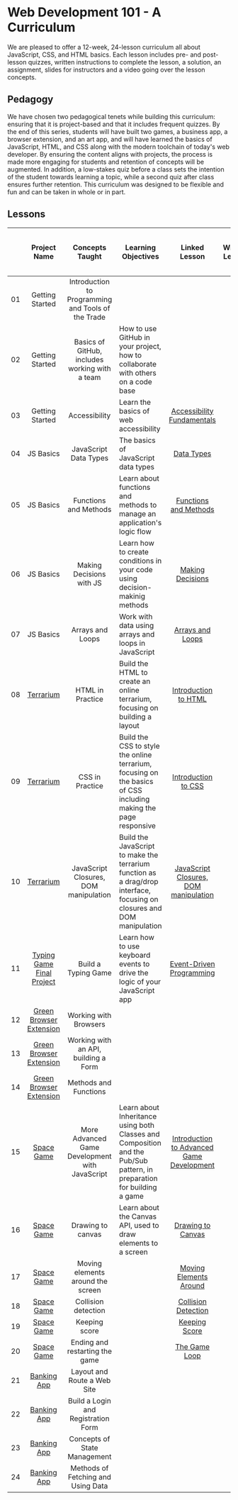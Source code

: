 # Web Development 101 - A Curriculum

We are pleased to offer a 12-week, 24-lesson curriculum all about JavaScript, CSS, and HTML basics. Each lesson includes pre- and post-lesson quizzes, written instructions to complete the lesson, a solution, an assignment, slides for instructors and a video going over the lesson concepts.

## Pedagogy

We have chosen two pedagogical tenets while building this curriculum: ensuring that it is project-based and that it includes frequent quizzes. By the end of this series, students will have built two games, a business app, a browser extension, and an art app, and will have learned the basics of JavaScript, HTML, and CSS along with the modern toolchain of today's web developer. By ensuring the content aligns with projects, the process is made more engaging for students and retention of concepts will be augmented. In addition, a low-stakes quiz before a class sets the intention of the student towards learning a topic, while a second quiz after class ensures further retention. This curriculum was designed to be flexible and fun and can be taken in whole or in part.

## Lessons

|       |                               Project Name                               |                  Concepts Taught                   | Learning Objectives                                                                                                     |                                               Linked Lesson                                                | Written Lesson | Sketchnote | Assignment | Starting Quiz | Ending Quiz | Slides | Video |   Author    | Date for completion of Lesson text and Quizzes |
| :---: | :----------------------------------------------------------------------: | :------------------------------------------------: | ----------------------------------------------------------------------------------------------------------------------- | :--------------------------------------------------------------------------------------------------------: | :------------: | :--------: | :--------: | :-----------: | :---------: | :----: | :---: | :---------: | ---------------------------------------------- |
|  01   |                             Getting Started                              | Introduction to Programming and Tools of the Trade |                                                                                                                         |                                                                                                            |                |            |            |               |             |        |       |   Jasmine   |                                                |
|  02   |                             Getting Started                              |   Basics of GitHub, includes working with a team   | How to use GitHub in your project, how to collaborate with others on a code base                                        |                                                                                                            |                |            |            |               |             |        |       |    Floor    | end Sept                                       |
|  03   |                             Getting Started                              |                   Accessibility                    | Learn the basics of web accessibility                                                                                   |           [Accessibility Fundamentals](../../../getting-started-lessons/tree/main/accessibility)           |       ✅        |     ✅      |     ✅      |       ✅       |      ✅      |        |       | Christopher |                                                |
|  04   |                                JS Basics                                 |               JavaScript Data Types                | The basics of JavaScript data types                                                                                     |                           [Data Types](../../../js-basics/tree/main/data-types)                            |       ✅        |            |     ✅      |       ✅       |      ✅      |        |       |   Jasmine   |                                                |
|  05   |                                JS Basics                                 |               Functions and Methods                | Learn about functions and methods to manage an application's logic flow                                                 |                  [Functions and Methods](../../../js-basics/tree/main/functions-methods)                   |                |            |            |               |             |        |       |   Jasmine   |                                                |
|  06   |                                JS Basics                                 |              Making Decisions with JS              | Learn how to create conditions in your code using decision-makinig methods                                              |                     [Making Decisions](../../../js-basics/tree/main/making-decisions)                      |                |            |            |               |             |        |       |   Jasmine   |                                                |
|  07   |                                JS Basics                                 |                  Arrays and Loops                  | Work with data using arrays and loops in JavaScript                                                                     |                       [Arrays and Loops](../../../js-basics/tree/main/arrays-loops)                        |                |            |            |               |             |        |       |   Jasmine   |                                                |
|  08   |        [Terrarium](../../../terrarium-project/tree/main/solution)        |                  HTML in Practice                  | Build the HTML to create an online terrarium, focusing on building a layout                                             |                 [Introduction to HTML](../../../terrarium-project/tree/main/intro-to-html)                 |       ✅        |     ✅      |     ✅      |       ✅       |      ✅      |        |       |     Jen     | end Sept                                       |
|  09   |        [Terrarium](../../../terrarium-project/tree/main/solution)        |                  CSS in Practice                   | Build the CSS to style the online terrarium, focusing on the basics of CSS including making the page responsive         |                  [Introduction to CSS](../../../terrarium-project/tree/main/intro-to-css)                  |       ✅        |            |     ✅      |       ✅       |      ✅      |        |       |     Jen     | end Sept                                       |
|  10   |        [Terrarium](../../../terrarium-project/tree/main/solution)        |       JavaScript Closures, DOM manipulation        | Build the JavaScript to make the terrarium function as a drag/drop interface, focusing on closures and DOM manipulation | [JavaScript Closures, DOM manipulation](../../../terrarium-project/tree/main/intro-to-dom-and-js-closures) |       ✅        |            |     ✅      |       ✅       |      ✅      |        |       |     Jen     | end Sept                                       |
|  11   |   [Typing Game Final Project](../../../typing-game/tree/main/solution)   |                Build a Typing Game                 | Learn how to use keyboard events to drive the logic of your JavaScript app                                              |            [Event-Driven Programming](../../../typing-game/tree/main/event-driven-programming)             |                |            |            |               |             |        |       | Christopher | end Sept                                       |
|  12   | [Green Browser Extension](../../../browser-extension/tree/main/solution) |               Working with Browsers                |                                                                                                                         |                                                                                                            |                |            |            |               |             |        |       |     Jen     | mid Oct                                        |
|  13   | [Green Browser Extension](../../../browser-extension/tree/main/solution) |        Working with an API, building a Form        |                                                                                                                         |                                                                                                            |                |            |            |               |             |        |       |     Jen     | mid Oct                                        |
|  14   | [Green Browser Extension](../../../browser-extension/tree/main/solution) |               Methods and Functions                |                                                                                                                         |                                                                                                            |                |            |            |               |             |        |       |     Jen     | mid Oct                                        |
|  15   |           [Space Game](../../../space-game/tree/main/solution)           |   More Advanced Game Development with JavaScript   | Learn about Inheritance using both Classes and Composition and the Pub/Sub pattern, in preparation for building a game  |          [Introduction to Advanced Game Development](../../../space-game/tree/main/introduction)           |       ✅        |            |     ✅      |       ✅       |      ✅      |        |       |    Chris    | early Oct                                      |
|  16   |           [Space Game](../../../space-game/tree/main/solution)           |                 Drawing to canvas                  | Learn about the Canvas API, used to draw elements to a screen                                                           |                    [Drawing to Canvas](../../../space-game/tree/main/drawing-to-canvas)                    |       ✅        |            |     ✅      |       ✅       |      ✅      |        |       |    Chris    | early Oct                                      |
|  17   |           [Space Game](../../../space-game/tree/main/solution)           |         Moving elements around the screen          |                                                                                                                         |               [Moving Elements Around](../../../space-game/tree/main/moving-elements-around)               |                |            |            |               |             |        |       |    Chris    | early Oct                                      |
|  18   |           [Space Game](../../../space-game/tree/main/solution)           |                Collision detection                 |                                                                                                                         |                  [Collision Detection](../../../space-game/tree/main/collision-detection)                  |                |            |            |               |             |        |       |    Chris    | early Oct                                      |
|  19   |           [Space Game](../../../space-game/tree/main/solution)           |                   Keeping score                    |                                                                                                                         |                        [Keeping Score](../../../space-game/tree/main/keeping-score)                        |                |            |            |               |             |        |       |    Chris    | early Oct                                      |
|  20   |           [Space Game](../../../space-game/tree/main/solution)           |           Ending and restarting the game           |                                                                                                                         |                          [The Game Loop](../../../space-game/tree/main/game-loop)                          |                |            |            |               |             |        |       |    Chris    | early Oct                                      |
|  21   |         [Banking App](../../../bank-project/tree/main/solution)          |            Layout and Route a Web Site             |                                                                                                                         |                                                                                                            |                |            |            |               |             |        |       |             |                                                |
|  22   |         [Banking App](../../../bank-project/tree/main/solution)          |        Build a Login and Registration Form         |                                                                                                                         |                                                                                                            |                |            |            |               |             |        |       |             |                                                |
|  23   |         [Banking App](../../../bank-project/tree/main/solution)          |            Concepts of State Management            |                                                                                                                         |                                                                                                            |                |            |            |               |             |        |       |             |                                                |
|  24   |         [Banking App](../../../bank-project/tree/main/solution)          |         Methods of Fetching and Using Data         |                                                                                                                         |                                                                                                            |                |            |            |               |             |        |       |             |                                                |